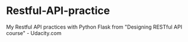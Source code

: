 # Restful-API-practice
My Restful API practices with Python Flask from "Designing RESTful API course" - Udacity.com
